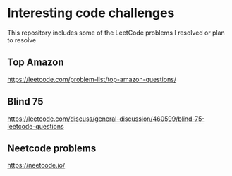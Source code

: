 # Interesting code challenges

This repository includes some of the LeetCode problems I resolved or plan to resolve

## Top Amazon

https://leetcode.com/problem-list/top-amazon-questions/

## Blind 75

https://leetcode.com/discuss/general-discussion/460599/blind-75-leetcode-questions

## Neetcode problems
https://neetcode.io/